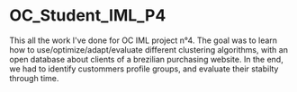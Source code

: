 # OC_Student_IML_P4
This all the work I've done for OC IML project n°4. The goal was to learn how to use/optimize/adapt/evaluate different clustering algorithms, with an open database about clients of a brezilian purchasing website. In the end, we had to identify custommers profile groups, and evaluate their stabilty through time.

